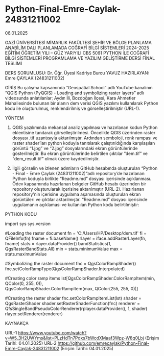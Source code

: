 # Python-Final-Emre-Caylak-24831211002

06.01.2025

GAZİ ÜNİVERSİTESİ 
MİMARLIK FAKÜLTESİ
ŞEHİR VE BÖLGE PLANLAMA ANABİLİM DALI
PLANLAMADA COĞRAFİ BİLGİ SİSTEMLERİ
2024-2025 EĞİTİM ÖĞRETİM YILI – GÜZ YARIYILI
CBS 5061 PYTHON İLE COĞRAFİ BİLGİ SİSTEMLERİ PROGRAMLAMA VE YAZILIM GELİŞTİRME DERSİ
FİNAL TESLİMİ

DERS SORUMLUSU: Dr. Öğr. Üyesi Kadriye Burcu YAVUZ
HAZIRLAYAN: Emre ÇAYLAK (24831211002)



GİRİŞ
Bu çalışma kapsamında “Geospatial School” adlı YouTube kanalının “QGIS Python (PyQGIS) - Loading and symbolizing raster layers” adlı videosunda anlatılanlar; Aydın İli, Bozdoğan İlçesi, Kara Ahmetler Mahallesinde bulunan bir alanın dem verisi QGIS yazılımı kullanılarak Python kodu ile oluşturulmuş, renklendirilmiş ve görselleştirilmiştir (URL-1).



YÖNTEM
1) QGIS yazılımında mekansal analiz yapılması ve hazırlanan kodun Python eklentisine tanıtarak görselleştirilmesi.
Öncelikle QGIS üzerinden raster dosyası .tif uzantısıyla aktarılmıştır.
Ardından semboloji, renk rampası ve raster shader’ları python koduyla tanıtılarak çalıştırıldığında karşılaşılan görüntü “1.jpg” ve “2.jpg” dosyalarındaki ekran görüntülerinde gösterilmiştir.
Bu ekran görüntülerinde belirtilen çıktılar “dem.tif” ve “dem_result.tif” olmak üzere kaydedilmiştir.

2) İlgili görselin ve izlenen adımların GitHub hesabında oluşturulan “Python - Final - Emre Çaylak (24831211002)“adlı repository’de hazırlanan Python koduyla birlikte “Readme.md” dosyası içerisinde açıklanması.
Ödev kapsamında hazırlanan belgeler GitHub hesabı üzerinden bir repository oluşturularak içerisine aktarılmıştır (URL-2).
Hazırlanan repository’nin içerisine uygulama aşamasında oluşturulan ekran görüntüleri ve çıktılar aktarılmıştır.
“Readme.md” dosyası içerisinde uygulamanın açıklaması ve kullanılan Python kodu belirtilmiştir:



PYTHON KODU

import sys
sys.version

#Loading the raster document
fn = 'C:/Users/HP/Desktop/dem.tif'
fi = QFileInfo(fn)
fname = fi.baseName()
rlayer = iface.addRasterLayer(fn, fname)
stats = rlayer.dataProvider() bandStatistics(1, QgsRasterBandStats.All)
min = stats.minimumValue
max = stats.maximumValue

#Symbolizing the raster document
fnc = QgsColorRampShader()
fnc.setColorRampType(QgsColorRampShader.Interpolated)

#Creating color ramp items
lst[QgsColorRampShader.ColorRampItem(min, QColor(0, 255, 0)), \
QgsColorRampShader.ColorRampItem(max, QColor(255, 255, 0))]

#Creating the raster shader
fnc.setColorRampItemList(lst)
shader = QgsRasterShader
shader.setRasterShaderFunction(fnc)
renderer = QfsSingleBandPseudoColorRenderer(rplayer.dataProvider(), 1, shader)
rlayer.setRenderer(renderer)



KAYNAKÇA

URL-1 <https://www.youtube.com/watch?v=W5_3H2UWYms&list=PLzHdTn7Pdxs7bWcdXMaaf3Wpz-W8q0Lbj>
(Erişim Tarihi: 04.01.2025)
URL-2
<https://github.com/emrecaylak/Python-Final-Emre-Caylak-24831211002> 
(Erişim Tarihi: 04.01.2025)
